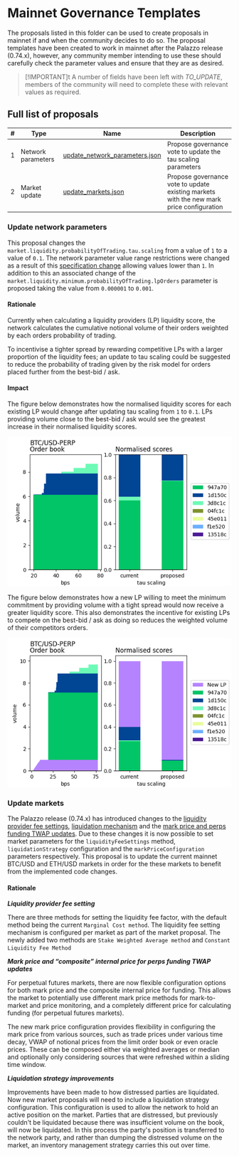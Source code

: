 # Mainnet Governance Templates

The proposals listed in this folder can be used to create proposals in mainnet if and when the community decides to do so. The proposal templates have been created to work in mainnet after the Palazzo release (0.74.x), however, any community member intending to use these should carefully check the parameter values and ensure that they are as desired.

> [!IMPORTANT]t
> A number of fields have been left with *TO_UPDATE*, members of the community will need to complete these with relevant values as required.


## Full list of proposals

  | #   | Type           | Name                        | Description |
  | --- | -------------- |---------------------------- |----------- |
  | 1   | Network parameters  | [update_network_parameters.json](./update_network_parameters.json)     | Propose governance vote to update the tau scaling parameters      |
  | 2   | Market update | [update_markets.json](./update_markets.json)   | Propose governance vote to update existing markets with the new mark price configuration  |


### Update network parameters

This proposal changes the `market.liquidity.probabilityOfTrading.tau.scaling` from a value of `1` to a value of `0.1`. The network parameter value range restrictions were changed as a result of this [specification change](https://github.com/vegaprotocol/specs/pull/2134/files) allowing values lower than `1`. In addition to this an associated change of the `market.liquidity.minimum.probabilityOfTrading.lpOrders` parameter is proposed taking the value from `0.000001` to `0.001`.

#### Rationale

Currently when calculating a liquidity providers (LP) liquidity score, the network calculates the cumulative notional volume of their orders weighted by each orders probability of trading.

To incentivise a tighter spread by rewarding competitive LPs with a larger proportion of the liquidity fees; an update to tau scaling could be suggested to reduce the probability of trading given by the risk model for orders placed further from the best-bid / ask.


#### Impact

The figure below demonstrates how the normalised liquidity scores for each existing LP would change after updating tau scaling from `1` to `0.1`. LPs providing volume close to the best-bid / ask would see the greatest increase in their normalised liquidity scores.

![normalised liquidity scores](./btcusd_liquidity_scores_1.png)

The figure below demonstrates how a new LP willing to meet the minimum commitment by providing volume with a tight spread would now receive a greater liquidity score. This also demonstrates the incentive for existing LPs to compete on the best-bid / ask as doing so reduces the weighted volume of their competitors orders.

![minimum commitment](./btcusd_liquidity_scores_2.png)

### Update markets

The Palazzo release (0.74.x) has introduced changes to the [liquidity provider fee settings](https://github.com/vegaprotocol/roadmap/issues/81), [liquidation mechanism](https://github.com/vegaprotocol/roadmap/issues/85) and the [mark price and perps funding TWAP updates](https://github.com/vegaprotocol/roadmap/issues/89). Due to these changes it is now possible to set market parameters for the `liquidityFeeSettings` method, `liquidationStrategy` configuration and the `markPriceConfiguration` parameters respectively. This proposal is to update the current mainnet BTC/USD and ETH/USD markets in order for the these markets to benefit from the implemented code changes.

#### Rationale

***Liquidity provider fee setting***

There are three methods for setting the liquidity fee factor, with the default method being the current `Marginal Cost method`. The liquidity fee setting mechanism is configured per market as part of the market proposal. The newly added two methods are `Stake Weighted Average method` and `Constant Liquidity Fee Method`

***Mark price and “composite” internal price for perps funding TWAP updates​***

For perpetual futures markets, there are now flexible configuration options for both mark price and the composite internal price for funding. This allows the market to potentially use different mark price methods for mark-to-market and price monitoring, and a completely different price for calculating funding (for perpetual futures markets).

The new mark price configuration provides flexibility in configuring the mark price from various sources, such as trade prices under various time decay, VWAP of notional prices from the limit order book or even oracle prices. These can be composed either via weighted averages or median and optionally only considering sources that were refreshed within a sliding time window.

***Liquidation strategy improvements​***

Improvements have been made to how distressed parties are liquidated. Now new market proposals will need to include a liquidation strategy configuration.
This configuration is used to allow the network to hold an active position on the market. Parties that are distressed, but previously couldn't be liquidated because there was insufficient volume on the book, will now be liquidated. In this process the party's position is transferred to the network party, and rather than dumping the distressed volume on the market, an inventory management strategy carries this out over time.
